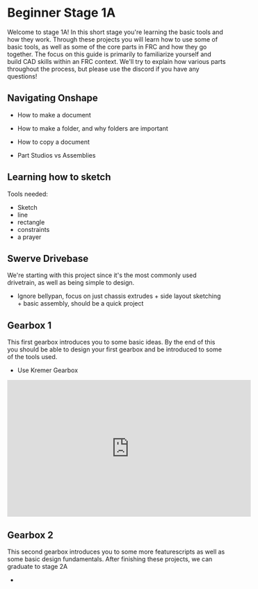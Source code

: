 # Beginner Stage 1A 
Welcome to stage 1A! In this short stage you're learning the basic tools and how they work. Through these projects you will learn how to use some of basic tools, as well as some of the core parts in FRC and how they go together. The focus on this guide is primarily to familiarize yourself and build CAD skills within an FRC context. We'll try to explain how various parts throughout the process, but please use the discord if you have any questions!  

## Navigating Onshape

- How to make a document

- How to make a folder, and why folders are important

- How to copy a document

- Part Studios vs Assemblies


## Learning how to sketch 

Tools needed: 
- Sketch
- line
- rectangle
- constraints
- a prayer 

## Swerve Drivebase

We're starting with this project since it's the most commonly used drivetrain, as well as being simple to design. 

- Ignore bellypan, focus on just chassis extrudes + side layout sketching + basic assembly, should be a quick project

## Gearbox 1
This first gearbox introduces you to some basic ideas. By the end of this you should be able to design your first gearbox and be introduced to some of the tools used. 

- Use Kremer Gearbox
<iframe width="560" height="315" src="https://www.youtube.com/embed/OE-NVLBxm6I" frameborder="0" allowfullscreen></iframe>


## Gearbox 2
This second gearbox introduces you to some more featurescripts as well as some basic design fundamentals. After finishing these projects, we can graduate to stage 2A

- 